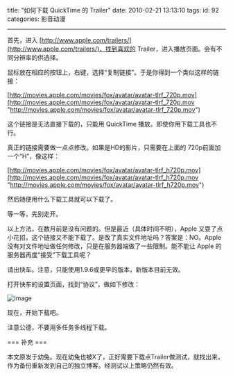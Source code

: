 title: "如何下载 QuickTime 的 Trailer"
date: 2010-02-21 13:13:10
tags:
id: 92
categories: 影音动漫
 
---

首先，进入 [http://www.apple.com/trailers/](http://www.apple.com/trailers/)，找到喜欢的 Trailer，进入播放页面。会有不同分辨率的供选择。

鼠标放在相应的按钮上，右键，选择“复制链接”。于是你得到一个类似这样的链接：

<!--more-->

[http://movies.apple.com/movies/fox/avatar/avatar-tlrf_720p.mov](http://movies.apple.com/movies/fox/avatar/avatar-tlrf_720p.mov "http://movies.apple.com/movies/fox/avatar/avatar-tlrf_720p.mov")

这个链接是无法直接下载的，只能用 QuickTime 播放。即使你用下载工具也不行。

真正的链接需要做一点点修改。如果是HD的影片，只需要在上面的 720p前面加一个“H”，像这样：

[http://movies.apple.com/movies/fox/avatar/avatar-tlrf_h720p.mov](http://movies.apple.com/movies/fox/avatar/avatar-tlrf_h720p.mov "http://movies.apple.com/movies/fox/avatar/avatar-tlrf_h720p.mov")

然后随便用什么下载工具就可以下载了。

等一等，先别走开。

以上方法，在数月前是没有问题的。但是最近（具体时间不明），Apple 又耍了点小花招，这个链接又不能下载了。是改了真实文件地址吗？答案是：NO。Apple没有对文件地址做任何修改，只是在服务器端做了一些限制。能不能让 Apple 的服务器再度“接受”下载工具呢？

请出快车。注意，只能使用1.9.6或更早的版本，新版本目前无效。

打开快车的设置页面，找到“协议”，做如下修改：

![image](http://www.catxn.net/wordpress/wp-content/uploads/2010/02/image.png) 

现在，开始下载吧。

注意公德，不要用多任务多线程下载。

=== 补充 ===

本文原发于幼兔。现在幼兔也被X了，正好需要下载点Trailer做测试，就找出来，作为备份重新发到自己的独立博客。经测试以上策略仍然有效。